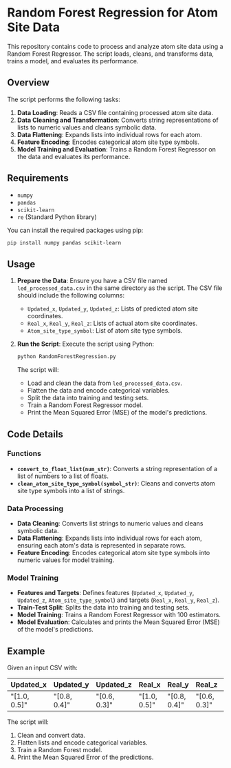 # Random Forest Regression for Atom Site Data


This repository contains code to process and analyze atom site data using a Random Forest Regressor. The script loads, cleans, and transforms data, trains a model, and evaluates its performance.

## Overview

The script performs the following tasks:

1. **Data Loading**: Reads a CSV file containing processed atom site data.
2. **Data Cleaning and Transformation**: Converts string representations of lists to numeric values and cleans symbolic data.
3. **Data Flattening**: Expands lists into individual rows for each atom.
4. **Feature Encoding**: Encodes categorical atom site type symbols.
5. **Model Training and Evaluation**: Trains a Random Forest Regressor on the data and evaluates its performance.

## Requirements

- `numpy`
- `pandas`
- `scikit-learn`
- `re` (Standard Python library)

You can install the required packages using pip:

```bash
pip install numpy pandas scikit-learn
```

## Usage

1. **Prepare the Data**:
   Ensure you have a CSV file named `led_processed_data.csv` in the same directory as the script. The CSV file should include the following columns:
   - `Updated_x`, `Updated_y`, `Updated_z`: Lists of predicted atom site coordinates.
   - `Real_x`, `Real_y`, `Real_z`: Lists of actual atom site coordinates.
   - `Atom_site_type_symbol`: List of atom site type symbols.

2. **Run the Script**:
   Execute the script using Python:

   ```bash
   python RandomForestRegression.py
   ```

   The script will:

   - Load and clean the data from `led_processed_data.csv`.
   - Flatten the data and encode categorical variables.
   - Split the data into training and testing sets.
   - Train a Random Forest Regressor model.
   - Print the Mean Squared Error (MSE) of the model's predictions.

## Code Details

### Functions

- **`convert_to_float_list(num_str)`**: Converts a string representation of a list of numbers to a list of floats.
- **`clean_atom_site_type_symbol(symbol_str)`**: Cleans and converts atom site type symbols into a list of strings.

### Data Processing

- **Data Cleaning**: Converts list strings to numeric values and cleans symbolic data.
- **Data Flattening**: Expands lists into individual rows for each atom, ensuring each atom's data is represented in separate rows.
- **Feature Encoding**: Encodes categorical atom site type symbols into numeric values for model training.

### Model Training

- **Features and Targets**: Defines features (`Updated_x`, `Updated_y`, `Updated_z`, `Atom_site_type_symbol`) and targets (`Real_x`, `Real_y`, `Real_z`).
- **Train-Test Split**: Splits the data into training and testing sets.
- **Model Training**: Trains a Random Forest Regressor with 100 estimators.
- **Model Evaluation**: Calculates and prints the Mean Squared Error (MSE) of the model's predictions.

## Example

Given an input CSV with:

| Updated_x  | Updated_y  | Updated_z  | Real_x    | Real_y    | Real_z    | Atom_site_type_symbol |
|------------|------------|------------|-----------|-----------|-----------|-----------------------|
| "[1.0, 0.5]" | "[0.8, 0.4]" | "[0.6, 0.3]" | "[1.0, 0.5]" | "[0.8, 0.4]" | "[0.6, 0.3]" | "[A, B]" |

The script will:

1. Clean and convert data.
2. Flatten lists and encode categorical variables.
3. Train a Random Forest model.
4. Print the Mean Squared Error of the predictions.
